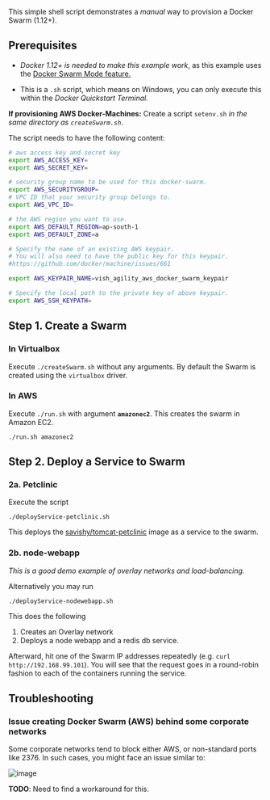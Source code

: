 This simple shell script demonstrates a *manual* way to provision a Docker Swarm (1.12+).

## Prerequisites

* *Docker 1.12+ is needed to make this example work*, as this example uses the [Docker Swarm Mode feature.](https://docs.docker.com/engine/swarm/swarm-tutorial/create-swarm/)

* This is a `.sh` script, which means on Windows, you can only execute this within the *Docker Quickstart Terminal.*

**If provisioning AWS Docker-Machines:**
Create a script `setenv.sh` *in the same directory as `createSwarm.sh`*.

The script needs to have the following content:

```bash
# aws access key and secret key
export AWS_ACCESS_KEY=
export AWS_SECRET_KEY=

# security group name to be used for this docker-swarm.
export AWS_SECURITYGROUP=
# VPC ID that your security group belongs to.
export AWS_VPC_ID=

# the AWS region you want to use.
export AWS_DEFAULT_REGION=ap-south-1
export AWS_DEFAULT_ZONE=a

# Specify the name of an existing AWS keypair.
# You will also need to have the public key for this keypair.
#https://github.com/docker/machine/issues/661

export AWS_KEYPAIR_NAME=vish_agility_aws_docker_swarm_keypair

# Specify the local path to the private key of above keypair.
export AWS_SSH_KEYPATH=

```


## Step 1. Create a Swarm

### In Virtualbox

Execute `./createSwarm.sh` without any arguments. By default the Swarm is created using the `virtualbox` driver.

### In AWS

Execute `./run.sh` with argument **`amazonec2`**. This creates the swarm in Amazon EC2.

```
./run.sh amazonec2
```
## Step 2. Deploy a Service to Swarm

### 2a. Petclinic
Execute the script

```
./deployService-petclinic.sh
```
This deploys the [savishy/tomcat-petclinic](https://hub.docker.com/r/savishy/tomcat-petclinic) image as a service to the swarm.

### 2b. node-webapp

*This is a good demo example of overlay networks and load-balancing.*

Alternatively you may run

```
./deployService-nodewebapp.sh
```

This does the following
1. Creates an Overlay network
1. Deploys a node webapp and a redis db service.

Afterward, hit one of the Swarm IP addresses repeatedly (e.g. `curl http://192.168.99.101`). You will see that the request goes in a round-robin fashion to each of the containers running the service.

## Troubleshooting

### Issue creating Docker Swarm (AWS) behind some corporate networks

Some corporate networks tend to block either AWS, or non-standard ports like 2376. In such cases, you might face an issue similar to:

![image](https://cloud.githubusercontent.com/assets/13379978/24996265/dc6d696c-204f-11e7-9f3b-0dc59f0bb32d.png)

**TODO**: Need to find a workaround for this. 
